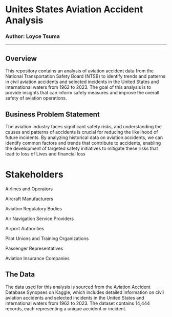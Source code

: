 # Unites States Aviation Accident Analysis


### Author: Loyce Tsuma
--------------------------------------------------------------------------------------------------------------------------------------------------
## Overview

This repository contains an analysis of aviation accident data from the National Transportation Safety Board (NTSB) to identify trends and patterns in civil aviation accidents and selected incidents in the United States and international waters from 1962 to 2023. The goal of this analysis is to provide insights that can inform safety measures and improve the overall safety of aviation operations.



## Business Problem Statement

The aviation industry faces significant safety risks, and understanding the causes and patterns of accidents is crucial for reducing the likelihood of future incidents. By analyzing historical data on aviation accidents, we can identify common factors and trends that contribute to accidents, enabling the development of targeted safety initiatives to mitigate these risks that lead to loss of Lives and financial loss

# Stakeholders
Airlines and Operators

Aircraft Manufacturers

Aviation Regulatory Bodies

Air Navigation Service Providers

Airport Authorities

Pilot Unions and Training Organizations

Passenger Representatives

Aviation Insurance Companies


## The Data

The data used for this analysis is sourced from the Aviation Accident Database Synopses on Kaggle, which includes detailed information on civil aviation accidents and selected incidents in the United States and international waters from 1962 to 2023. The dataset contains 14,444 records, each representing a unique accident or incident.

